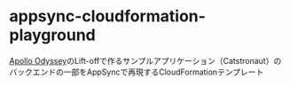 # appsync-cloudformation-playground

[Apollo Odyssey](https://www.apollographql.com/tutorials/)のLift-offで作るサンプルアプリケーション（Catstronaut）のバックエンドの一部をAppSyncで再現するCloudFormationテンプレート
